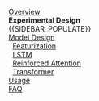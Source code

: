 [Overview](Home)  
**Experimental Design**  
{{SIDEBAR_POPULATE}}  
[Model Design](Model-Design)  
&nbsp;&nbsp;[Featurization](Featurization)  
&nbsp;&nbsp;[LSTM](LSTM)  
&nbsp;&nbsp;[Reinforced Attention](Reinforced-Attention)  
&nbsp;&nbsp;[Transformer](Transformer)  
[Usage](Usage)  
[FAQ](FAQ)  